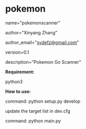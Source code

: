 # pokemon

name="pokemonscanner"

author="Xinyang Zhang"

author_email="sydefz@gmail.com"

version=0.1

description="Pokemon Go Scanner"

**Requirement:**

python3

**How to use:**

command: python setup.py develop

update the target list in dev.cfg

command: python main.py
